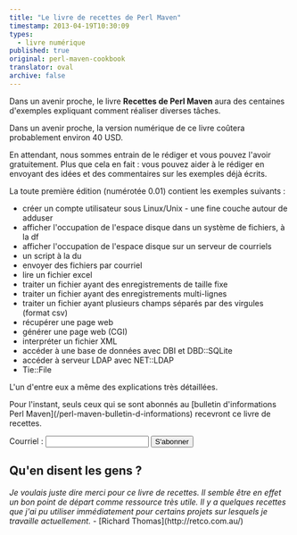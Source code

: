 ```yaml
---
title: "Le livre de recettes de Perl Maven"
timestamp: 2013-04-19T10:30:09
types:
  - livre numérique
published: true
original: perl-maven-cookbook
translator: oval
archive: false
---
```


Dans un avenir proche, le livre <b>Recettes de Perl Maven</b> aura des centaines d'exemples expliquant comment réaliser diverses tâches.

Dans un avenir proche, la version numérique de ce livre coûtera probablement environ 40 USD.

En attendant, nous sommes entrain de le rédiger et vous pouvez l'avoir gratuitement. Plus que cela en fait : vous pouvez aider à le rédiger en envoyant des idées et des commentaires sur les exemples déjà écrits.

La toute première édition (numérotée 0.01) contient les exemples suivants :

* créer un compte utilisateur sous Linux/Unix - une fine couche autour de adduser
* afficher l'occupation de l'espace disque dans un système de fichiers, à la df
* afficher l'occupation de l'espace disque sur un serveur de courriels
* un script à la du
* envoyer des fichiers par courriel
* lire un fichier excel
* traiter un fichier ayant des enregistrements de taille fixe
* traiter un fichier ayant des enregistrements multi-lignes
* traiter un fichier ayant plusieurs champs séparés par des virgules (format csv)
* récupérer une page web
* générer une page web (CGI)
* interpréter un fichier XML
* accéder à une base de données avec DBI et DBD::SQLite
* accéder à serveur LDAP avec NET::LDAP
* Tie::File

L'un d'entre eux a même des explications très détaillées.

<p>Pour l'instant, seuls ceux qui se sont abonnés au [bulletin d'informations Perl Maven](/perl-maven-bulletin-d-informations) recevront ce livre de recettes.</p>

<form method="POST" action="/register" name="registration_form">
Courriel : <input name="email" />
<input type="submit" value="S'abonner" />
</form>

## Qu'en disent les gens ?
<p>
<i>Je voulais juste dire merci pour ce livre de recettes. Il semble être en effet un bon point de départ comme ressource très utile.
Il y a quelques recettes que j'ai pu utiliser immédiatement pour certains projets sur lesquels je travaille actuellement.</i>
- [Richard Thomas](http://retco.com.au/)
</p>

